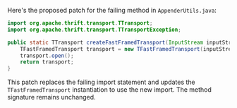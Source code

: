 Here's the proposed patch for the failing method in `AppenderUtils.java`:

```java
import org.apache.thrift.transport.TTransport;
import org.apache.thrift.transport.TTransportException;

public static TTransport createFastFramedTransport(InputStream inputStream) throws TTransportException {
    TFastFramedTransport transport = new TFastFramedTransport(inputStream, 65536, 65536);
    transport.open();
    return transport;
}
```

This patch replaces the failing import statement and updates the `TFastFramedTransport` instantiation to use the new import. The method signature remains unchanged.
